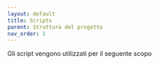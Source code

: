 ```yaml
---
layout: default
title: Scripts
parent: Struttura del progetto
nav_order: 1
---
```



Gli script vengono utilizzati per il seguente scopo

